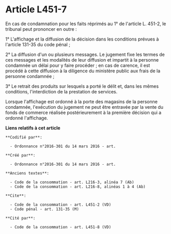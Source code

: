 # Article L451-7

En cas de condamnation pour les faits réprimés au 1° de l'article L. 451-2, le tribunal peut prononcer en outre : 

1° L'affichage et la diffusion de la décision dans les conditions prévues à l'article 131-35 du code pénal ; 

2° La diffusion d'un ou plusieurs messages. Le jugement fixe les termes de ces messages et les modalités de leur diffusion et
impartit à la personne condamnée un délai pour y faire procéder ; en cas de carence, il est procédé à cette diffusion à la
diligence du ministère public aux frais de la personne condamnée ; 

3° Le retrait des produits sur lesquels a porté le délit et, dans les mêmes conditions, l'interdiction de la prestation de
services. 

Lorsque l'affichage est ordonné à la porte des magasins de la personne condamnée, l'exécution du jugement ne peut être
entravée par la vente du fonds de commerce réalisée postérieurement à la première décision qui a ordonné l'affichage.

**Liens relatifs à cet article**

	**Codifié par**:

	  - Ordonnance n°2016-301 du 14 mars 2016 - art.

	**Créé par**:

	  - Ordonnance n°2016-301 du 14 mars 2016 - art.

	**Anciens textes**:

	  - Code de la consommation - art. L216-3, alinéa 7 (Ab)
	  - Code de la consommation - art. L216-8, alinéas 1 à 4 (Ab)

	**Cite**:

	  - Code de la consommation - art. L451-2 (VD)
	  - Code pénal - art. 131-35 (M)

	**Cité par**:

	  - Code de la consommation - art. L451-8 (VD)
